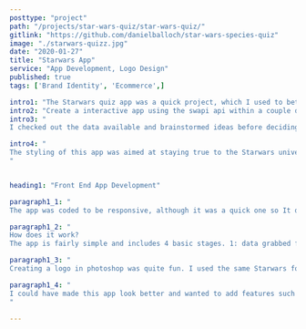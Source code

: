 ```yaml
---
posttype: "project"
path: "/projects/star-wars-quiz/star-wars-quiz/"
gitlink: "https://github.com/danielballoch/star-wars-species-quiz"
image: "./starwars-quizz.jpg"
date: "2020-01-27"
title: "Starwars App"
service: "App Development, Logo Design"
published: true
tags: ['Brand Identity', 'Ecommerce',]

intro1: "The Starwars quiz app was a quick project, which I used to better understand pulling data from apis, as well as github branches, merging, pull requests and gt-pages. I started 'The Complete Web Developer in 2020' course and this was one of the optional challenges before learning more about back end development. It's fairly simply quiz style app which uses swapi api data and matches users to a Starwars species based data from a short form."
intro2: "Create a interactive app using the swapi api within a couple days."
intro3: "
I checked out the data available and brainstormed ideas before deciding on a quiz. After this I made an mvp and added to gh-pages, before updating styles and getting underway with the meat of the project." 

intro4: "
The styling of this app was aimed at staying true to the Starwars universe, the hero image shows a few different characters, and colors representing their archetype are intermixed. I aimed to get the user to question where they would fit amongst these popular characters and draw them into the quiz. Multiple choice buttons (young, old, ancient) etc. reduce form completion time and keep the user engaged, while the eye color and hair drop-downs display a large number of options, without compromising design.
"


heading1: "Front End App Development"

paragraph1_1: "
The app was coded to be responsive, although it was a quick one so It didn't have full fledged prototypes, a simple text document and an idea in my head is all I worked from. I kept the features minimal, so I could start learning more about the full stack sooner and make projects which I would be more excited about."

paragraph1_2: "
How does it work?
The app is fairly simple and includes 4 basic stages. 1: data grabbed from api and converted to json. 2: user form is filled (or left pre-filled) and submitted, inputs are added to state. 3: a result is chosen via if statements and relevant image stored in state. 4: props (state) sent to resultTemplate page and page is displayed "

paragraph1_3: "
Creating a logo in photoshop was quite fun. I used the same Starwars font as the apps hero text and blended in the outline style. I also stuck with the same colors from the app to keep branding consistent. A black eclipse was masked with a faded gradient and I overlayed a few layers with brush marks, playing with the blending options and adding an outer glow, as well as some color here and there, to give the impression of stars."

paragraph1_4: "
I could have made this app look better and wanted to add features such as page transitions, animation, image optimization, etc. but opted to leave as is and continue on learning new things rather than spending more time on this, although it did serve its purpose. I learnt more about git, apis and I'm excited to learn more! If you have any feedback or questions I'd love to hear from you, Daniel. 
"

---
```





